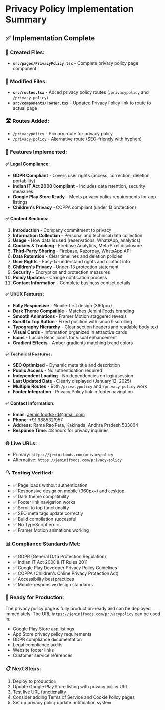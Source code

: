 # Privacy Policy Implementation Summary

## ✅ Implementation Complete

### 🎯 Created Files:
- **`src/pages/PrivacyPolicy.tsx`** - Complete privacy policy page component

### 🔄 Modified Files:
- **`src/routes.tsx`** - Added privacy policy routes (`/privacypolicy` and `/privacy-policy`)
- **`src/components/Footer.tsx`** - Updated Privacy Policy link to route to actual page

### 🛣️ Routes Added:
- `/privacypolicy` - Primary route for privacy policy
- `/privacy-policy` - Alternative route (SEO-friendly with hyphen)

### 📱 Features Implemented:

#### ✅ Legal Compliance:
- **GDPR Compliant** - Covers user rights (access, correction, deletion, portability)
- **Indian IT Act 2000 Compliant** - Includes data retention, security measures
- **Google Play Store Ready** - Meets privacy policy requirements for app listings
- **Children's Privacy** - COPPA compliant (under 13 protection)

#### ✅ Content Sections:
1. **Introduction** - Company commitment to privacy
2. **Information Collection** - Personal and technical data collection
3. **Usage** - How data is used (reservations, WhatsApp, analytics)
4. **Cookies & Tracking** - Firebase Analytics, Meta Pixel disclosure
5. **Third-Party Sharing** - Firebase, Razorpay, WhatsApp API
6. **Data Retention** - Clear timelines and deletion policies
7. **User Rights** - Easy-to-understand rights and contact info
8. **Children's Privacy** - Under-13 protection statement
9. **Security** - Encryption and protection measures
10. **Policy Updates** - Change notification process
11. **Contact Information** - Complete business contact details

#### ✅ UI/UX Features:
- **Fully Responsive** - Mobile-first design (360px+)
- **Dark Theme Compatible** - Matches Jemini Foods branding
- **Smooth Animations** - Framer Motion staggered reveals
- **Scroll to Top Button** - Fixed position with smooth scrolling
- **Typography Hierarchy** - Clear section headers and readable body text
- **Visual Cards** - Information organized in attractive cards
- **Icons** - Lucide React icons for visual enhancement
- **Gradient Effects** - Amber gradients matching brand colors

#### ✅ Technical Features:
- **SEO Optimized** - Dynamic meta title and description
- **Public Access** - No authentication required
- **Independent Loading** - No dependencies on login/session
- **Last Updated Date** - Clearly displayed (January 12, 2025)
- **Multiple Routes** - Both `/privacypolicy` and `/privacy-policy` work
- **Footer Integration** - Privacy Policy link in footer navigation

#### ✅ Contact Information:
- **Email**: Jeminifoodskkd@gmail.com
- **Phone**: +91 9885321957
- **Address**: Rama Rao Peta, Kakinada, Andhra Pradesh 533004
- **Response Time**: 48 hours for privacy inquiries

### 🌐 Live URLs:
- Primary: `https://jeminifoods.com/privacypolicy`
- Alternative: `https://jeminifoods.com/privacy-policy`

### 🔍 Testing Verified:
- ✅ Page loads without authentication
- ✅ Responsive design on mobile (360px+) and desktop
- ✅ Dark theme compatibility
- ✅ Footer link navigation works
- ✅ Scroll to top functionality
- ✅ SEO meta tags update correctly
- ✅ Build compilation successful
- ✅ No TypeScript errors
- ✅ Framer Motion animations working

### 📊 Compliance Standards Met:
- ✅ GDPR (General Data Protection Regulation)
- ✅ Indian IT Act 2000 & IT Rules 2011
- ✅ Google Play Developer Privacy Policy Guidelines
- ✅ COPPA (Children's Online Privacy Protection Act)
- ✅ Accessibility best practices
- ✅ Mobile-responsive design standards

### 🚀 Ready for Production:
The privacy policy page is fully production-ready and can be deployed immediately. The URL `https://jeminifoods.com/privacypolicy` can be used in:
- Google Play Store app listings
- App Store privacy policy requirements
- GDPR compliance documentation
- Legal compliance audits
- Website footer links
- Customer service references

### 📋 Next Steps:
1. Deploy to production
2. Update Google Play Store listing with privacy policy URL
3. Test live URL functionality
4. Consider adding Terms of Service and Cookie Policy pages
5. Set up privacy policy update notification system
